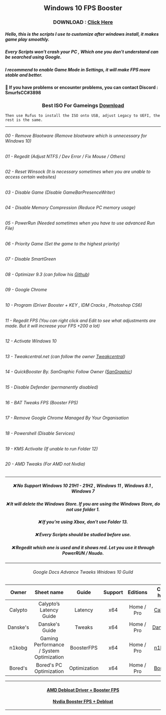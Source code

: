 ## <p align="middle"> Windows 10 FPS Booster 

### <p align="middle"> DOWNLOAD : [Click Here](https://github.com/SmurfsCC/FPS-Booster-/releases/tag/Windows)

##### Hello, this is the scripts I use to customize after windows install, it makes game play smoothly.

##### Every Scripts won't crash your PC , Which one you don't understand can be searched using Google.

##### I recommend to enable Game Mode in Settings, it will make FPS more stable and better.

#### 📌 If you have problems or encounter problems, you can contact Discord : SmurfsCC#3898
  
  ### <p align="middle"> Best ISO For Gameings [Download](https://www.mediafire.com/file/d9vzzf80t3ax97g/ggos-0.8.12-968f4b362a48e2d48d8fe07897030a65b9dfe914.iso/file)
    
    Then use Rufus to install the ISO onto USB, adjust Legacy to UEFI, the rest is the same.
  

***

###### 00 - Remove Blaotware (Remove bloatware which is unnecessary for Windows 10)
###### 01 - Regedit (Adjust NTFS / Dev Error / Fix Mouse / Others)
###### 02 - Reset Winsock (It is necessary sometimes when you are unable to access certain websites)
###### 03 - Disable Game (Disable GameBarPresenceWriter) 
###### 04 - Disable Memory Compression (Reduce PC memory usage)
###### 05 - PowerRun (Needed sometimes when you have to use advanced Run File)
###### 06 - Priority Game (Set the game to the highest priority)
###### 07 - Disable SmartGreen
###### 08 - Optimizer 9.3 (can follow his [Github](https://github.com/hellzerg/optimizer))
###### 09 - Google Chrome
###### 10 - Program (Driver Booster + KEY , IDM Cracks , Photoshop CS6)
###### 11 - Regedit FPS (You can right click and Edit to see what adjustments are made. But it will increase your FPS +200 a lot)
###### 12 - Activate Windows 10
###### 13 - Tweakcentral.net (can follow the owner [Tweakcentral](https://tweakcentral.net/))
###### 14 - QuickBooster By. SanGraphic Follow Owner ([SanGraphic](https://github.com/SanGraphic))
###### 15 - Disable Defender (permanently disabled)
###### 16 - BAT Tweaks FPS (Booster FPS)
###### 17 - Remove Google Chrome Managed By Your Organisation 
###### 18 - Powershell (Disable Services)
###### 19 - KMS Activaite (If unable to run Folder 12)
###### 20 - AMD Tweaks (For AMD not Nvdia)

***


##### <p align="middle"> ❌ No Support Windows 10 21H1 - 21H2 , Windows 11 , Windows 8.1 , Windows 7 
##### <p align="middle"> ❌ It will delete the Windows Store. If you are using the Windows Store, do not use folder 1.
##### <p align="middle"> ❌ If you're using Xbox, don't use Folder 13.
##### <p align="middle"> ❌ Every Scripts should be studied before use.
##### <p align="middle"> ❌ Regedit which one is used and it shows red. Let you use it through PowerRUN / Nsudo.

***
  
###### <p align="middle"> Google Docs Advance Twaeks Wnidows 10 Guild 
  
  
|Owner|    Sheet name   | Guide | Support |      Editions     | Click here |
|:-----:|:-------------------:|:-----:|:----:|:-----------------:|:--------------:|
| Calypto  | Calypto’s Latency Guide  | Latency |  x64 |Home / Pro|[Calypto](https://docs.google.com/document/d/1c2-lUJq74wuYK1WrA_bIvgb89dUN0sj8-hO3vqmrau4/edit)|
| Danske's | Danske's Guide | Tweaks |  x64 |Home / Pro|[Danske's](https://docs.google.com/document/d/18uPEXJC5LSto8x9X_GteSI58sfQLCfamDG1HNHJWrQU/edit)|
| n1kobg  | Gaming Performance / System Optimization  | BoosterFPS |  x64 |Home / Pro|[n1kobg](http://n1kobg.blogspot.com/)|
| Bored's  | Bored's PC Optimization| Optimization |  x64 |Home / Pro    |[Bored's](https://github.com/BoringBoredom/PC-Optimization-Hub)|
  
***
  
 #### <p align="middle"> [AMD Debloat Driver + Booster FPS](https://docs.google.com/document/d/1Vd5WKWhm77sG8o9xBoSNRuAWRTavLqynJ7aQhVrsa8Y/edit#heading=h.64v6f9pb21bn)
 #### <p align="middle"> [Nvdia Booster FPS + Debloat](https://discord.gg/MVRdECQAPJ)
   
 ***
   
   

